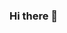 ### Hi there 👋

<!--
**LimbuSoda/LimbuSoda** is a ✨ _special_ ✨ repository because its `README.md` (this file) appears on your GitHub profile.

Here are some ideas to get you started:

- 🔭 I’m currently working on Social Media 
- 🌱 I’m currently learning Python 
- 👯 I’m looking to collaborate on Appul
- 🤔 I’m looking for help with Appul
- 💬 Ask me about Python 
- 📫 How to reach me: [Telegram](https://telegram.dog/AnnihilusOP_bot]
- ⚡ Fun fact: 🔞
-->
